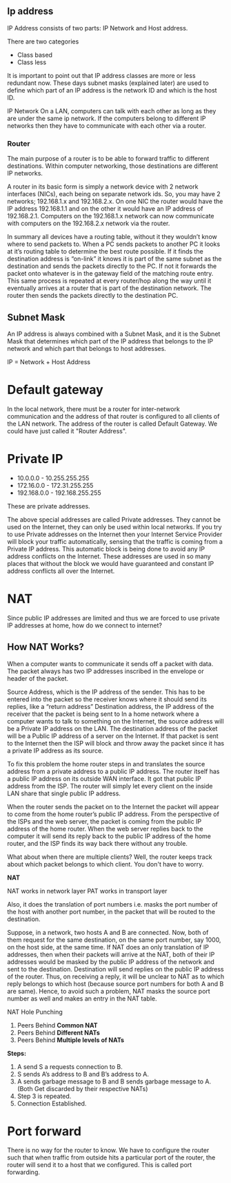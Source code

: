 ## Ip address
IP Address consists of two parts: IP Network and Host address.

There are two categories
- Class based
- Class less

It is important to point out that IP address classes are more or less redundant now. These days subnet masks (explained later) are used to define which part of an IP address is the network ID and which is the host ID.

IP Network
On a LAN, computers can talk with each other as long as they are under the same ip network. If the computers belong to different IP networks then they have to communicate with each other via a router.


### Router
The main purpose of a router is to be able to forward traffic to different destinations. Within computer networking, those destinations are different IP networks.

A router in its basic form is simply a network device with 2 network interfaces (NICs), each being on separate network ids. So, you may have 2 networks; 192.168.1.x and 192.168.2.x. On one NIC  the router would have the IP address 192.168.1.1 and on the other it would have an IP address of 192.168.2.1. Computers on the 192.168.1.x network can now communicate with computers on the 192.168.2.x network via the router.

In summary all devices have a routing table, without it they wouldn’t know where to send packets to. When a PC sends packets to another PC it looks at it’s routing table to determine the best route possible. If it finds the destination address is “on-link” it knows it is part of the same subnet as the destination and sends the packets directly to the PC. If not it forwards the packet onto whatever is in the gateway field of the matching route entry. This same process is repeated at every router/hop along the way until it eventually arrives at a router that is part of the destination network. The router then sends the packets directly to the destination PC.

## Subnet Mask
An IP address is always combined with a Subnet Mask, and it is the Subnet Mask that determines which part of the IP address that belongs to the IP network and which part that belongs to host addresses.

IP = Network + Host Address
 
 # Default gateway
 In the local network, there must be a router for inter-network communication and the address of that router is configured to all clients of the LAN network. The address of the router is called Default Gateway. We could have just called it "Router Address".

# Private IP

- 10.0.0.0 - 10.255.255.255
- 172.16.0.0 - 172.31.255.255
- 192.168.0.0 - 192.168.255.255

These are private addresses.

The above special addresses are called Private addresses. They cannot be used on the Internet, they can only be used within local networks. If you try to use Private addresses on the Internet then your Internet Service Provider will block your traffic automatically, sensing that the traffic is coming from a Private IP address. This automatic block is being done to avoid any IP address conflicts on the Internet. These addresses are used in so many places that without the block we would have guaranteed and constant IP address conflicts all over the Internet.



# NAT
Since public IP addresses are limited and thus we are forced to use private IP addresses at home, how do we connect to internet?

## How NAT Works?
When a computer wants to communicate it sends off a packet with data. The packet always has two IP addresses inscribed in the envelope or header of the packet.

Source Address, which is the IP address of the sender. This has to be entered into the packet so the receiver knows where it should send its replies, like a “return address” Destination address, the IP address of the receiver that the packet is being sent to In a home network where a computer wants to talk to something on the Internet, the source address will be a Private IP address on the LAN. The destination address of the packet will be a Public IP address of a server on the Internet. If that packet is sent to the Internet then the ISP will block and throw away the packet since it has a private IP address as its source.

To fix this problem the home router steps in and translates the source address from a private address to a public IP address. The router itself has a public IP address on its outside WAN interface. It got that public IP address from the ISP. The router will simply let every client on the inside LAN share that single public IP address.


When the router sends the packet on to the Internet the packet will appear to come from the home router’s public IP address. From the perspective of the ISPs and the web server, the packet is coming from the public IP address of the home router. When the web server replies back to the computer it will send its reply back to the public IP address of the home router, and the ISP finds its way back there without any trouble.

What about when there are multiple clients? Well, the router keeps track about which packet belongs to which client. You don't have to worry.


**NAT**

NAT works in network layer
PAT works in transport layer

Also, it does the translation of port numbers i.e. masks the port number of the host with another port number, in the packet that will be routed to the destination.

Suppose, in a network, two hosts A and B are connected. Now, both of them request for the same destination, on the same port number, say 1000, on the host side, at the same time. If NAT does an only translation of IP addresses, then when their packets will arrive at the NAT, both of their IP addresses would be masked by the public IP address of the network and sent to the destination. Destination will send replies on the public IP address of the router. Thus, on receiving a reply, it will be unclear to NAT as to which reply belongs to which host (because source port numbers for both A and B are same). Hence, to avoid such a problem, NAT masks the source port number as well and makes an entry in the NAT table.

NAT Hole Punching
1.  Peers Behind  **Common NAT**
2.  Peers Behind  **Different NATs**
3.  Peers Behind  **Multiple levels of NATs**

**Steps:**

1.  A send S a requests connection to B.
2.  S sends A’s address to B and B’s address to A.
3.  A sends garbage message to B and B sends garbage message to A. (Both Get discarded by their respective NATs)
4.  Step 3 is repeated.
5.  Connection Established.


# Port forward
There is no way for the router to know. We have to configure the router such that when traffic from outside hits a particular port of the router, the router will send it to a host that we configured. This is called port forwarding.


